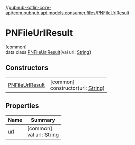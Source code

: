 //[pubnub-kotlin-core-api](../../../index.md)/[com.pubnub.api.models.consumer.files](../index.md)/[PNFileUrlResult](index.md)

# PNFileUrlResult

[common]\
data class [PNFileUrlResult](index.md)(val url: [String](https://kotlinlang.org/api/latest/jvm/stdlib/kotlin-stdlib/kotlin/-string/index.html))

## Constructors

| | |
|---|---|
| [PNFileUrlResult](-p-n-file-url-result.md) | [common]<br>constructor(url: [String](https://kotlinlang.org/api/latest/jvm/stdlib/kotlin-stdlib/kotlin/-string/index.html)) |

## Properties

| Name | Summary |
|---|---|
| [url](url.md) | [common]<br>val [url](url.md): [String](https://kotlinlang.org/api/latest/jvm/stdlib/kotlin-stdlib/kotlin/-string/index.html) |
